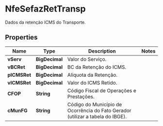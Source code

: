

# NfeSefazRetTransp

Dados da retenção  ICMS do Transporte.

## Properties

| Name | Type | Description | Notes |
|------------ | ------------- | ------------- | -------------|
|**vServ** | **BigDecimal** | Valor do Serviço. |  |
|**vBCRet** | **BigDecimal** | BC da Retenção do ICMS. |  |
|**pICMSRet** | **BigDecimal** | Alíquota da Retenção. |  |
|**vICMSRet** | **BigDecimal** | Valor do ICMS Retido. |  |
|**CFOP** | **String** | Código Fiscal de Operações e Prestações. |  |
|**cMunFG** | **String** | Código do Município de Ocorrência do Fato Gerador (utilizar a tabela do IBGE). |  |



